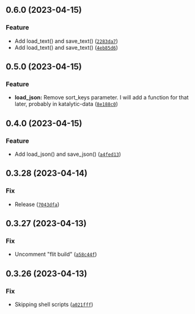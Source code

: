 ## 0.6.0 (2023-04-15)
### Feature
* Add load_text() and save_text() ([`2283da7`](https://github.com/katalytic/katalytic-files/commit/2283da70eddcc90f3ff90f14f9c611ffb310adf6))
* Add load_text() and save_text() ([`4eb85d6`](https://github.com/katalytic/katalytic-files/commit/4eb85d66245efad828f14b0ccd48858a473e9394))


## 0.5.0 (2023-04-15)
### Feature
* **load_json:** Remove sort_keys parameter. I will add a function for that later, probably in katalytic-data ([`8e188c0`](https://github.com/katalytic/katalytic-files/commit/8e188c08fc22497090f8ca07d8aaa47aa1856dd4))


## 0.4.0 (2023-04-15)
### Feature
* Add load_json() and save_json() ([`a4fed13`](https://github.com/katalytic/katalytic-files/commit/a4fed135abe77732c337b33ec65b0ffa69f8536d))


## 0.3.28 (2023-04-14)
### Fix
* Release ([`7043dfa`](https://github.com/katalytic/katalytic-files/commit/7043dfa14dce58436232d997624b03d07efb8a7a))


## 0.3.27 (2023-04-13)
### Fix
* Uncomment "flit build" ([`a58c44f`](https://github.com/katalytic/katalytic-files/commit/a58c44fcb419e698c778db5661e6c594397d3f0e))


## 0.3.26 (2023-04-13)
### Fix
* Skipping shell scripts ([`a021fff`](https://github.com/katalytic/katalytic-files/commit/a021ffffd87a06e3e0f59b32bbff0e05101e46f7))


